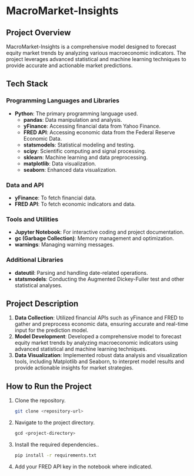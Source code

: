 # MacroMarket-Insights



## Project Overview
MacroMarket-Insights is a comprehensive model designed to forecast equity market trends by analyzing various macroeconomic indicators. The project leverages advanced statistical and machine learning techniques to provide accurate and actionable market predictions.

## Tech Stack
### Programming Languages and Libraries
- **Python**: The primary programming language used.
  - **pandas**: Data manipulation and analysis.
  - **yFinance**: Accessing financial data from Yahoo Finance.
  - **FRED API**: Accessing economic data from the Federal Reserve Economic Data.
  - **statsmodels**: Statistical modeling and testing.
  - **scipy**: Scientific computing and signal processing.
  - **sklearn**: Machine learning and data preprocessing.
  - **matplotlib**: Data visualization.
  - **seaborn**: Enhanced data visualization.

### Data and API
- **yFinance**: To fetch financial data.
- **FRED API**: To fetch economic indicators and data.

### Tools and Utilities
- **Jupyter Notebook**: For interactive coding and project documentation.
- **gc (Garbage Collection)**: Memory management and optimization.
- **warnings**: Managing warning messages.

### Additional Libraries
- **dateutil**: Parsing and handling date-related operations.
- **statsmodels**: Conducting the Augmented Dickey-Fuller test and other statistical analyses.

## Project Description
1. **Data Collection**: Utilized financial APIs such as yFinance and FRED to gather and preprocess economic data, ensuring accurate and real-time input for the prediction model.
2. **Model Development**: Developed a comprehensive model to forecast equity market trends by analyzing macroeconomic indicators using advanced statistical and machine learning techniques.
3. **Data Visualization**: Implemented robust data analysis and visualization tools, including Matplotlib and Seaborn, to interpret model results and provide actionable insights for market strategies.

## How to Run the Project
1. Clone the repository.
   ```bash
   git clone <repository-url>
2. Navigate to the project directory.
   ```bash
   gcd <project-directory>
3. Install the required dependencies..
   ```bash
   pip install -r requirements.txt
4. Add your FRED API key in the notebook where indicated.




